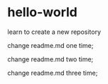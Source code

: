 # hello-world
learn to create a new repository

change readme.md one time;

change readme.md two time;

change readme.md three time;
